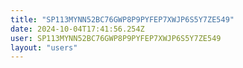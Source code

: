 ```yaml
---
title: "SP113MYNN52BC76GWP8P9PYFEP7XWJP6S5Y7ZE549"
date: 2024-10-04T17:41:56.254Z
user: SP113MYNN52BC76GWP8P9PYFEP7XWJP6S5Y7ZE549
layout: "users"
---
```

    